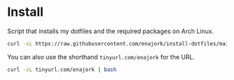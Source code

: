 # Install
Script that installs my dotfiles and the required packages on Arch Linux.

```sh
curl -sL https://raw.githubusercontent.com/enajork/install-dotfiles/main/run.sh | bash
```

You can also use the shorthand `tinyurl.com/enajork` for the URL.

```sh
curl -sL tinyurl.com/enajork | bash
```
